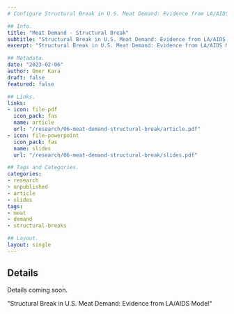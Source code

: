 ```yaml
---
# Configure Structural Break in U.S. Meat Demand: Evidence from LA/AIDS Model Page.

## Info.
title: "Meat Demand - Structural Break"
subtitle: "Structural Break in U.S. Meat Demand: Evidence from LA/AIDS Model"
excerpt: "Structural Break in U.S. Meat Demand: Evidence from LA/AIDS Model" ## Shown on the Research Main Page, but does not shown on the Research Page.

## Metadata.
date: "2023-02-06"
author: Omer Kara
draft: false
featured: false

## Links.
links:
- icon: file-pdf
  icon_pack: fas
  name: article
  url: "/research/06-meat-demand-structural-break/article.pdf"
- icon: file-powerpoint
  icon_pack: fas
  name: slides
  url: "/research/06-meat-demand-structural-break/slides.pdf"

## Tags and Categories.
categories:
- research
- unpublished
- article
- slides
tags:
- meat
- demand
- structural-breaks

## Layout.
layout: single
---
```


## Details
Details coming soon.

"Structural Break in U.S. Meat Demand: Evidence from LA/AIDS Model"

